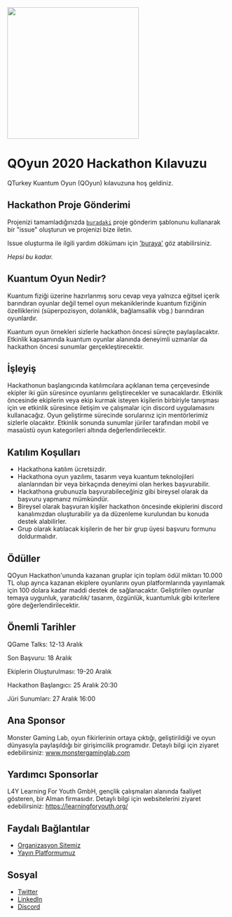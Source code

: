 <img src="https://kuantumturkiye.org/wp-content/uploads/2020/06/LogoQTurkey.png" width="300px">

# QOyun 2020 Hackathon Kılavuzu

QTurkey Kuantum Oyun (QOyun) kılavuzuna hoş geldiniz.

## Hackathon Proje Gönderimi

Projenizi tamamladığınızda [`buradaki`](https://github.com/KuantumTurkiye/QOyun2020-Community/blob/master/Project-Template.md) proje gönderim şablonunu kullanarak bir "issue" oluşturun ve projenizi bize iletin.

Issue oluşturma ile ilgili yardım dökümanı için ['buraya'](https://docs.github.com/en/github/managing-your-work-on-github/creating-an-issue) göz atabilirsiniz.

*Hepsi bu kadar.*

## Kuantum Oyun Nedir?

Kuantum fiziği üzerine hazırlanmış soru cevap veya yalnızca eğitsel içerik barındıran oyunlar değil temel oyun mekaniklerinde kuantum fiziğinin özelliklerini (süperpozisyon, dolanıklık, bağlamsallık vbg.) barındıran oyunlardır.

Kuantum oyun örnekleri sizlerle hackathon öncesi süreçte paylaşılacaktır. 
Etkinlik kapsamında kuantum oyunlar alanında deneyimli uzmanlar da hackathon öncesi sunumlar gerçekleştirecektir.

## İşleyiş

Hackathonun başlangıcında katılımcılara açıklanan tema çerçevesinde ekipler iki gün süresince oyunlarını geliştirecekler ve sunacaklardır. Etkinlik öncesinde ekiplerin veya ekip kurmak isteyen kişilerin birbiriyle tanışması için ve etkinlik süresince iletişim ve çalışmalar için discord uygulamasını kullanacağız. Oyun geliştirme sürecinde sorularınız için mentörlerimiz sizlerle olacaktır. Etkinlik sonunda sunumlar jüriler tarafından mobil ve masaüstü oyun kategorileri altında değerlendirilecektir. 

## Katılım Koşulları

- Hackathona katılım ücretsizdir. 
- Hackathona oyun yazılımı, tasarım veya kuantum teknolojileri alanlarından bir veya birkaçında deneyimi olan herkes başvurabilir. 
- Hackathona grubunuzla başvurabileceğiniz gibi bireysel olarak da başvuru yapmanız mümkündür. 
- Bireysel olarak başvuran kişiler hackathon öncesinde ekiplerini discord kanalımızdan oluşturabilir ya da düzenleme kurulundan bu konuda destek alabilirler. 
- Grup olarak katılacak kişilerin de her bir grup üyesi başvuru formunu doldurmalıdır.

## Ödüller

QOyun Hackathon'ununda kazanan gruplar için toplam ödül miktarı 10.000 TL olup ayrıca kazanan ekiplere oyunlarını oyun platformlarında yayınlamak için 100 dolara kadar maddi destek de sağlanacaktır. Geliştirilen oyunlar temaya uygunluk, yaratıcılık/ tasarım, özgünlük, kuantumluk gibi kriterlere göre değerlendirilecektir. 

## Önemli Tarihler

QGame Talks: 12-13 Aralık

Son Başvuru: 18 Aralık

Ekiplerin Oluşturulması: 19-20 Aralık

Hackathon Başlangıcı: 25 Aralık 20:30

Jüri Sunumları: 27 Aralık 16:00

## Ana Sponsor

Monster Gaming Lab, oyun fikirlerinin ortaya çıktığı, geliştirildiği ve oyun dünyasıyla paylaşıldığı bir girişimcilik programıdır. 
Detaylı bilgi için ziyaret edebilirsiniz:  www.monstergaminglab.com

## Yardımcı Sponsorlar

L4Y Learning For Youth GmbH, gençlik çalışmaları alanında faaliyet gösteren, bir Alman firmasıdır. Detaylı bilgi için websitelerini ziyaret edebilirsiniz: https://learningforyouth.org/

## Faydalı Bağlantılar

- [Organizasyon Sitemiz](https://www.qturkey.org/)
- [Yayın Platformumuz](https://kuantumturkiye.org/)

## Sosyal

- [Twitter](https://twitter.com/KuantumTurkiye)
- [LinkedIn](https://linkedin.com/company/QTurkey)
- [Discord](https://discord.gg/U84cNFbE7e)

